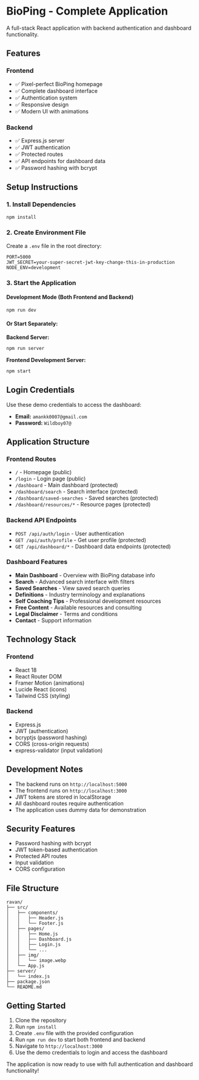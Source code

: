# BioPing - Complete Application

A full-stack React application with backend authentication and dashboard functionality.

## Features

### Frontend
- ✅ Pixel-perfect BioPing homepage
- ✅ Complete dashboard interface
- ✅ Authentication system
- ✅ Responsive design
- ✅ Modern UI with animations

### Backend
- ✅ Express.js server
- ✅ JWT authentication
- ✅ Protected routes
- ✅ API endpoints for dashboard data
- ✅ Password hashing with bcrypt

## Setup Instructions

### 1. Install Dependencies

```bash
npm install
```

### 2. Create Environment File

Create a `.env` file in the root directory:

```env
PORT=5000
JWT_SECRET=your-super-secret-jwt-key-change-this-in-production
NODE_ENV=development
```

### 3. Start the Application

#### Development Mode (Both Frontend and Backend)
```bash
npm run dev
```

#### Or Start Separately:

**Backend Server:**
```bash
npm run server
```

**Frontend Development Server:**
```bash
npm start
```

## Login Credentials

Use these demo credentials to access the dashboard:

- **Email:** `amankk0007@gmail.com`
- **Password:** `Wildboy07@`

## Application Structure

### Frontend Routes
- `/` - Homepage (public)
- `/login` - Login page (public)
- `/dashboard` - Main dashboard (protected)
- `/dashboard/search` - Search interface (protected)
- `/dashboard/saved-searches` - Saved searches (protected)
- `/dashboard/resources/*` - Resource pages (protected)

### Backend API Endpoints
- `POST /api/auth/login` - User authentication
- `GET /api/auth/profile` - Get user profile (protected)
- `GET /api/dashboard/*` - Dashboard data endpoints (protected)

### Dashboard Features
- **Main Dashboard** - Overview with BioPing database info
- **Search** - Advanced search interface with filters
- **Saved Searches** - View saved search queries
- **Definitions** - Industry terminology and explanations
- **Self Coaching Tips** - Professional development resources
- **Free Content** - Available resources and consulting
- **Legal Disclaimer** - Terms and conditions
- **Contact** - Support information

## Technology Stack

### Frontend
- React 18
- React Router DOM
- Framer Motion (animations)
- Lucide React (icons)
- Tailwind CSS (styling)

### Backend
- Express.js
- JWT (authentication)
- bcryptjs (password hashing)
- CORS (cross-origin requests)
- express-validator (input validation)

## Development Notes

- The backend runs on `http://localhost:5000`
- The frontend runs on `http://localhost:3000`
- JWT tokens are stored in localStorage
- All dashboard routes require authentication
- The application uses dummy data for demonstration

## Security Features

- Password hashing with bcrypt
- JWT token-based authentication
- Protected API routes
- Input validation
- CORS configuration

## File Structure

```
ravan/
├── src/
│   ├── components/
│   │   ├── Header.js
│   │   └── Footer.js
│   ├── pages/
│   │   ├── Home.js
│   │   ├── Dashboard.js
│   │   ├── Login.js
│   │   └── ...
│   ├── img/
│   │   └── image.webp
│   └── App.js
├── server/
│   └── index.js
├── package.json
└── README.md
```

## Getting Started

1. Clone the repository
2. Run `npm install`
3. Create `.env` file with the provided configuration
4. Run `npm run dev` to start both frontend and backend
5. Navigate to `http://localhost:3000`
6. Use the demo credentials to login and access the dashboard

The application is now ready to use with full authentication and dashboard functionality! 